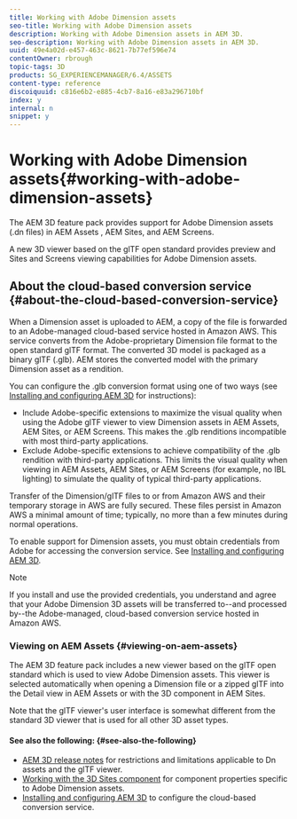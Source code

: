 ```yaml
---
title: Working with Adobe Dimension assets
seo-title: Working with Adobe Dimension assets
description: Working with Adobe Dimension assets in AEM 3D.
seo-description: Working with Adobe Dimension assets in AEM 3D.
uuid: 49e4a02d-e457-463c-8621-7b77ef596e74
contentOwner: rbrough
topic-tags: 3D
products: SG_EXPERIENCEMANAGER/6.4/ASSETS
content-type: reference
discoiquuid: c816e6b2-e885-4cb7-8a16-e83a296710bf
index: y
internal: n
snippet: y
---
```


# Working with Adobe Dimension assets{#working-with-adobe-dimension-assets}

The AEM 3D feature pack provides support for Adobe Dimension assets (.dn files) in AEM Assets , AEM Sites, and AEM Screens.

A new 3D viewer based on the glTF open standard provides preview and Sites and Screens viewing capabilities for Adobe Dimension assets.

## About the cloud-based conversion service {#about-the-cloud-based-conversion-service}

When a Dimension asset is uploaded to AEM, a copy of the file is forwarded to an Adobe-managed cloud-based service hosted in Amazon AWS. This service converts from the Adobe-proprietary Dimension file format to the open standard glTF format. The converted 3D model is packaged as a binary glTF (.glb). AEM stores the converted model with the primary Dimension asset as a rendition.

You can configure the .glb conversion format using one of two ways (see [Installing and configuring AEM 3D](../../assets/using/install-config-3d.md) for instructions):

* Include Adobe-specific extensions to maximize the visual quality when using the Adobe glTF viewer to view Dimension assets in AEM Assets, AEM Sites, or AEM Screens. This makes the .glb renditions incompatible with most third-party applications.
* Exclude Adobe-specific extensions to achieve compatibility of the .glb rendition with third-party applications. This limits the visual quality when viewing in AEM Assets, AEM Sites, or AEM Screens (for example, no IBL lighting) to simulate the quality of typical third-party applications.

Transfer of the Dimension/glTF files to or from Amazon AWS and their temporary storage in AWS are fully secured. These files persist in Amazon AWS a minimal amount of time; typically, no more than a few minutes during normal operations.

To enable support for Dimension assets, you must obtain credentials from Adobe for accessing the conversion service. See [Installing and configuring AEM 3D](../../assets/using/install-config-3d.md).

>[!NOTE]
>
>If you install and use the provided credentials, you understand and agree that your Adobe Dimension 3D assets will be transferred to--and processed by--the Adobe-managed, cloud-based conversion service hosted in Amazon AWS.

### Viewing on AEM Assets {#viewing-on-aem-assets}

The AEM 3D feature pack includes a new viewer based on the glTF open standard which is used to view Adobe Dimension assets. This viewer is selected automatically when opening a Dimension file or a zipped glTF into the Detail view in AEM Assets or with the 3D component in AEM Sites.

Note that the glTF viewer's user interface is somewhat different from the standard 3D viewer that is used for all other 3D asset types.

#### See also the following: {#see-also-the-following}

* [AEM 3D release notes](../../release-notes/aem3d-release-notes.md) for restrictions and limitations applicable to Dn assets and the glTF viewer.
* [Working with the 3D Sites component](../../assets/using/using-the-3d-sites-component.md) for component properties specific to Adobe Dimension assets.
* [Installing and configuring AEM 3D](../../assets/using/install-config-3d.md) to configure the cloud-based conversion service.

